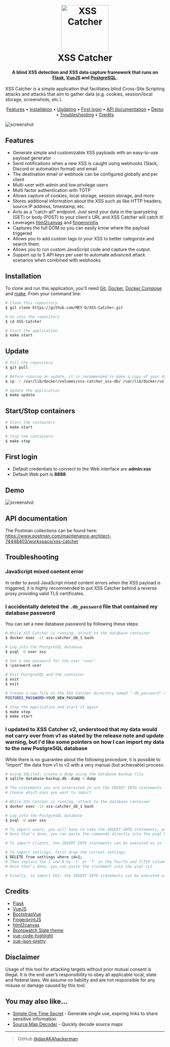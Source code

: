 <h1 align="center">
  <br>
  <img src="https://raw.githubusercontent.com/daxAKAhackerman/XSS-Catcher/master/resources/icon.png" alt="XSS Catcher" width="150">
  <br>
  XSS Catcher
  <br>
</h1>
<h4 align="center">A blind XSS detection and XSS data capture framework that runs on <a href="https://flask.palletsprojects.com/" target="_blank">Flask</a>, <a href="https://vuejs.org/" target="_blank">VueJS</a> and <a href="https://www.postgresql.org/" target="_blank">PostgreSQL</a>.</h4>
XSS Catcher is a simple application that facilitates blind Cross-Site Scripting attacks and attacks that aim to gather data (e.g. cookies, session/local storage, screenshots, etc.).
<p align="center">
  <a href="#features">Features</a> •
  <a href="#installation">Installation</a> •
  <a href="#updating">Updating</a> •
  <a href="#first-login">First login</a> •
  <a href="#api-documentation">API documentation</a> •
  <a href="#demo">Demo</a> •
  <a href="#troubleshooting">Troubleshooting</a> •
  <a href="#credits">Credits</a>
</p>

![screenshot](https://raw.githubusercontent.com/daxAKAhackerman/XSS-Catcher/master/resources/dashboard.png)

## Features

- Generate simple and customizable XSS payloads with an easy-to-use payload generator
- Send notifications when a new XSS is caught using webhooks (Slack, Discord or automation format) and email
- The destination email or webhook can be configured globally and per client
- Multi-user with admin and low privilege users
- Multi factor authentication with TOTP
- Allows capture of cookies, local storage, session storage, and more
- Stores additional information about the XSS such as like HTTP headers, source IP address, timestamp, etc.
- Acts as a "catch-all" endpoint. Just send your data in the querystring (GET) or body (POST) to your client's URL and XSS Catcher will catch it!
- Leverages [html2canvas](https://github.com/niklasvh/html2canvas) and [fingerprintjs](https://github.com/fingerprintjs/fingerprintjs)
- Captures the full DOM so you can easily know where the payload triggered
- Allows you to add custom tags to your XSS to better categorize and search them.
- Allows you to run custom JavaScript code and capture the output.
- Support up to 5 API keys per user to automate advanced attack scenarios when combined with webhooks

## Installation

To clone and run this application, you'll need [Git](https://git-scm.com), [Docker](https://docs.docker.com/engine/), [Docker Compose](https://docs.docker.com/compose/) and [make](https://www.gnu.org/software/make/). From your command line:

```bash
# Clone this repository
$ git clone https://github.com/MEY-D/XSS-Catcher.git

# Go into the repository
$ cd XSS-Catcher

# Start the application
$ make start
```

## Update

```bash
# Pull the repository
$ git pull

# Before running an update, it is recommended to make a copy of your database in case something unexpected happens
$ cp -r /var/lib/docker/volumes/xss-catcher_xss-db/ /var/lib/docker/volumes/xss-catcher_xss-db-bak/

# Update the application
$ make update
```

## Start/Stop containers

```bash
# Start the containers
$ make start

# Stop the containers
$ make stop
```

## First login

- Default credentials to connect to the Web interface are **admin:xss**
- Default Web port is **8888**

## Demo

![screenshot](https://raw.githubusercontent.com/daxAKAhackerman/XSS-Catcher/master/resources/animation.gif)

## API documentation

The Postman collections can be found here: https://www.postman.com/maintenance-architect-74448403/workspace/xss-catcher

## Troubleshooting

### JavaScript mixed content error

In order to avoid JavaScript mixed content errors when the XSS payload is triggered, it is highly recommended to put XSS Catcher behind a reverse proxy providing valid TLS certificates.

### I accidentally deleted the `.db_password` file that contained my database password

You can set a new database password by following these steps:

```bash
# While XSS Catcher is running, attach to the database container
$ docker exec -it xss-catcher_db_1 bash

# Log into the PostgreSQL database
$ psql -U user xss

# Set a new password for the user "user"
$ \password user

# Exit PostgreSQL and the container
$ exit
$ exit

# Create a new file in the XSS Catcher directory named ".db_password" with the following content
POSTGRES_PASSWORD=YOUR_NEW_PASSWORD

# Stop the application and start it again
$ make stop
$ make start
```

### I updated to XSS Catcher v2, understood that my data would not carry over from v1 as stated by the release note and update warning, but I'd like some pointers on how I can import my data to the new PostgreSQL database

While there is no guarantee about the following procedure, it is possible to "import" the data from v1 to v2 with a very manual (but achievable) process:

```bash
# Using SQLite3, create a dump using the database backup file
$ sqlite database-backup.db .dump > dump

# The statements you are interested in are the INSERT INTO statements
# Choose which ones you want to import

# While XSS Catcher is running, attach to the database container
$ docker exec -it xss-catcher_db_1 bash

# Log into the PostgreSQL database
$ psql -U user xss

# To import users, you will have to take the INSERT INTO statements, put double quotes around the table name (user) and replace the 1 and 0 by 't' or 'f' in the fourth and fifth columns.
# Once that's done, you can paste the commands directly into the psql CLI

# To import clients, the INSERT INTO statements can be executed as is

# To import settings, first drop the current settings
$ DELETE from settings where id=1;
# Then replace the 1 and 0 by 't' or 'f' in the fourth and fifth columns
# Once that's done, you can paste the statement into the psql CLI

# Finally, to import XSS, the INSERT INTO statements can be executed as is
```

## Credits

- [Flask](https://flask.palletsprojects.com/)
- [VueJS](https://vuejs.org/)
- [BootstrapVue](https://bootstrap-vue.org/)
- [FingerprintJS](https://github.com/fingerprintjs/fingerprintjs)
- [html2canvas](https://github.com/niklasvh/html2canvas)
- [Bootswatch Slate theme](https://bootswatch.com/slate/)
- [vue-code-highlight](https://github.com/elisiondesign/vue-code-highlight)
- [vue-json-pretty](https://github.com/leezng/vue-json-pretty)

## Disclaimer

Usage of this tool for attacking targets without prior mutual consent is illegal. It is the end user’s responsibility to obey all applicable local, state and federal laws. We assume no liability and are not responsible for any misuse or damage caused by this tool.

## You may also like...

- [Simple One Time Secret](https://github.com/daxAKAhackerman/simple-one-time-secret) - Generate single use, expiring links to share sensitive information
- [Source Map Decoder](https://github.com/daxAKAhackerman/source-map-decoder) - Quickly decode source maps

---

> GitHub [@daxAKAhackerman](https://github.com/daxAKAhackerman/)
